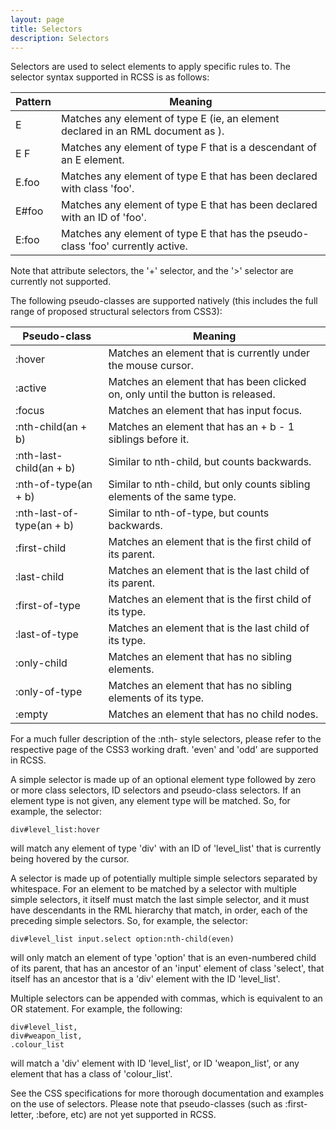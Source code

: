 ```yaml
---
layout: page
title: Selectors
description: Selectors
---
```


Selectors are used to select elements to apply specific rules to. The selector syntax supported in RCSS is as follows:

Pattern | Meaning
--- | ---
E | Matches any element of type E (ie, an element declared in an RML document as <E>).
E F | Matches any element of type F that is a descendant of an E element.
E.foo | Matches any element of type E that has been declared with class 'foo'.
E#foo | Matches any element of type E that has been declared with an ID of 'foo'.
E:foo | Matches any element of type E that has the pseudo-class 'foo' currently active.

Note that attribute selectors, the '+' selector, and the '>' selector are currently not supported.

The following pseudo-classes are supported natively (this includes the full range of proposed structural selectors from CSS3):

Pseudo-class | Meaning
--- | ---
:hover | Matches an element that is currently under the mouse cursor.
:active | Matches an element that has been clicked on, only until the button is released.
:focus | Matches an element that has input focus.
:nth-child(an + b) | Matches an element that has an + b - 1 siblings before it.
:nth-last-child(an + b) | Similar to nth-child, but counts backwards.
:nth-of-type(an + b) | Similar to nth-child, but only counts sibling elements of the same type.
:nth-last-of-type(an + b) | Similar to nth-of-type, but counts backwards.
:first-child | Matches an element that is the first child of its parent.
:last-child | Matches an element that is the last child of its parent.
:first-of-type | Matches an element that is the first child of its type.
:last-of-type | Matches an element that is the last child of its type.
:only-child | Matches an element that has no sibling elements.
:only-of-type | Matches an element that has no sibling elements of its type.
:empty | Matches an element that has no child nodes.

For a much fuller description of the :nth- style selectors, please refer to the respective page of the CSS3 working draft. 'even' and 'odd' are supported in RCSS.

A simple selector is made up of an optional element type followed by zero or more class selectors, ID selectors and pseudo-class selectors. If an element type is not given, any element type will be matched. So, for example, the selector:

```
div#level_list:hover
```

will match any element of type 'div' with an ID of 'level_list' that is currently being hovered by the cursor.

A selector is made up of potentially multiple simple selectors separated by whitespace. For an element to be matched by a selector with multiple simple selectors, it itself must match the last simple selector, and it must have descendants in the RML hierarchy that match, in order, each of the preceding simple selectors. So, for example, the selector:

```
div#level_list input.select option:nth-child(even)
```

will only match an element of type 'option' that is an even-numbered child of its parent, that has an ancestor of an 'input' element of class 'select', that itself has an ancestor that is a 'div' element with the ID 'level_list'.

Multiple selectors can be appended with commas, which is equivalent to an OR statement. For example, the following:

```
div#level_list,
div#weapon_list,
.colour_list
```

will match a 'div' element with ID 'level_list', or ID 'weapon_list', or any element that has a class of 'colour_list'.

See the CSS specifications for more thorough documentation and examples on the use of selectors. Please note that pseudo-classes (such as :first-letter, :before, etc) are not yet supported in RCSS. 